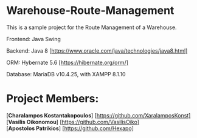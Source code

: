 # Warehouse-Route-Management

This is a sample project for the Route Management of a Warehouse.

Frontend: Java Swing

Backend: Java 8 [https://www.oracle.com/java/technologies/java8.html]

ORM: Hybernate 5.6 [https://hibernate.org/orm/]

Database: MariaDB v10.4.25, with XAMPP 8.1.10

# Project Members:<br>
  [**Charalampos Kostantakopoulos**] [https://github.com/XaralamposKonst] <br>
  [**Vasilis Oikonomou**] [https://github.com/VasilisOiko] <br>
  [**Apostolos Patrikios**] [https://github.com/Hexapo] <br>
